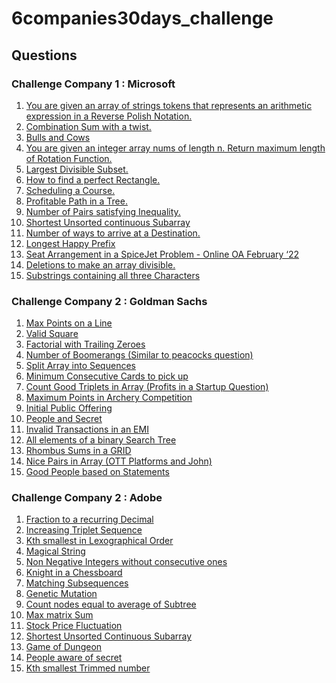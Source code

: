 # 6companies30days_challenge
## Questions

### Challenge Company 1 : Microsoft
<ol>
  <li><a href="https://leetcode.com/problems/evaluate-reverse-polish-notation/">You are given an array of strings tokens that represents an arithmetic expression in a Reverse Polish Notation.</a></li>
  <li><a href="https://leetcode.com/problems/combination-sum-iii/">Combination Sum with a twist.</a></li>
  <li><a href="https://leetcode.com/problems/bulls-and-cows/">Bulls and Cows</a></li>
  <li><a href="https://leetcode.com/problems/rotate-function/">You are given an integer array nums of length n. Return maximum length of Rotation Function.</a></li>
  <li><a href="https://leetcode.com/problems/largest-divisible-subset/">Largest Divisible Subset.</a></li>
  <li><a href="https://leetcode.com/problems/perfect-rectangle/">How to find a perfect Rectangle.</a></li>
  <li><a href="https://leetcode.com/problems/course-schedule/">Scheduling a Course.</a></li>
  <li><a href="https://leetcode.com/problems/most-profitable-path-in-a-tree/">Profitable Path in a Tree.</a></li>
  <li><a href="https://leetcode.com/problems/number-of-pairs-satisfying-inequality/">Number of Pairs satisfying Inequality.</a></li>
  <li><a href="https://leetcode.com/problems/shortest-unsorted-continuous-subarray/">Shortest Unsorted continuous Subarray</a></li>
  <li><a href="https://leetcode.com/problems/number-of-ways-to-arrive-at-destination/">Number of ways to arrive at a Destination.</a></li>
  <li><a href="https://leetcode.com/problems/longest-happy-prefix/">Longest Happy Prefix</a></li>
  <li><a href="https://leetcode.com/problems/airplane-seat-assignment-probability/">Seat Arrangement in a SpiceJet Problem - Online OA February ‘22</a></li>
  <li><a href="https://leetcode.com/problems/minimum-deletions-to-make-array-divisible/">Deletions to make an array divisible.</a></li>
  <li><a href="https://leetcode.com/problems/number-of-substrings-containing-all-three-characters/">Substrings containing all three Characters</a></li>
</ol>

### Challenge Company 2 : Goldman Sachs
<ol>
  <li><a href="https://leetcode.com/problems/max-points-on-a-line/">Max Points on a Line</a></li>
  <li><a href="https://leetcode.com/problems/valid-square/">Valid Square</a></li>
  <li><a href="https://leetcode.com/problems/factorial-trailing-zeroes/">Factorial with Trailing Zeroes</a></li>
  <li><a href="https://leetcode.com/problems/number-of-boomerangs/">Number of Boomerangs (Similar to peacocks question)</a></li>
  <li><a href="https://leetcode.com/problems/split-array-into-consecutive-subsequences/">Split Array into Sequences</a></li>
  <li><a href="https://leetcode.com/problems/minimum-consecutive-cards-to-pick-up/">Minimum Consecutive Cards to pick up</a></li>
  <li><a href="https://leetcode.com/problems/count-good-triplets-in-an-array/">Count Good Triplets in Array (Profits in a Startup Question)</a></li>
  <li><a href="https://leetcode.com/problems/maximum-points-in-an-archery-competition/">Maximum Points in Archery Competition</a></li>
  <li><a href="https://leetcode.com/problems/ipo/">Initial Public Offering</a></li>
  <li><a href="https://leetcode.com/problems/number-of-people-aware-of-a-secret/">People and Secret</a></li>
  <li><a href="https://leetcode.com/problems/invalid-transactions/">Invalid Transactions in an EMI</a></li>
  <li><a href="https://leetcode.com/problems/all-elements-in-two-binary-search-trees/">All elements of a binary Search Tree</a></li>
  <li><a href="https://leetcode.com/problems/get-biggest-three-rhombus-sums-in-a-grid/">Rhombus Sums in a GRID</a></li>
  <li><a href="https://leetcode.com/problems/count-nice-pairs-in-an-array/">Nice Pairs in Array (OTT Platforms and John)</a></li>
  <li><a href="https://leetcode.com/problems/maximum-good-people-based-on-statements/">Good People based on Statements</a></li>
</ol>

### Challenge Company 2 : Adobe
<ol>
  <li><a href="https://leetcode.com/problems/fraction-to-recurring-decimal/">Fraction to a recurring Decimal</a></li>
  <li><a href="https://leetcode.com/problems/increasing-triplet-subsequence/">Increasing Triplet Sequence</a></li>
  <li><a href="https://leetcode.com/problems/k-th-smallest-in-lexicographical-order/">Kth smallest in Lexographical Order</a></li>
  <li><a href="https://leetcode.com/problems/magical-string/">Magical String</a></li>
  <li><a href="https://leetcode.com/problems/non-negative-integers-without-consecutive-ones/">Non Negative Integers without consecutive ones</a></li>
  <li><a href="https://leetcode.com/problems/knight-probability-in-chessboard/">Knight in a Chessboard</a></li>
  <li><a href="https://leetcode.com/problems/number-of-matching-subsequences/">Matching Subsequences</a></li>
  <li><a href="https://leetcode.com/problems/minimum-genetic-mutation/">Genetic Mutation</a></li>
  <li><a href="https://leetcode.com/problems/count-nodes-equal-to-average-of-subtree/">Count  nodes equal to average of Subtree</a></li>
  <li><a href="https://leetcode.com/problems/maximum-matrix-sum/">Max matrix Sum</a></li>
  <li><a href="https://leetcode.com/problems/stock-price-fluctuation/">Stock Price Fluctuation</a></li>
  <li><a href="https://leetcode.com/problems/shortest-unsorted-continuous-subarray/">Shortest Unsorted Continuous Subarray</a></li>
  <li><a href="https://leetcode.com/problems/dungeon-game/">Game of Dungeon</a></li>
  <li><a href="https://leetcode.com/problems/number-of-people-aware-of-a-secret/">People aware of secret</a></li>
  <li><a href="https://leetcode.com/problems/query-kth-smallest-trimmed-number/">Kth smallest Trimmed number</a></li>
</ol>
